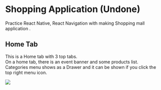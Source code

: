 # Shopping Application (Undone)
Practice React Native, React Navigation with making Shopping mall application .

## Home Tab
This is a Home tab with 3 top tabs.<br/>
On a home tab, there is an event banner and some products list.<br/>
Categories menu shows as a Drawer and it can be shown if you click the top right menu icon.<br/>

<image src="https://user-images.githubusercontent.com/72160826/131164290-7468a06d-c70a-4b43-8448-253347817108.gif"/>
